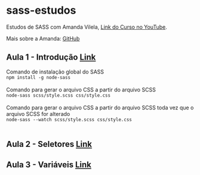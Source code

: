 # sass-estudos

Estudos de SASS com Amanda Vilela, [Link do Curso no YouTube](https://www.youtube.com/watch?v=XwPSWKnZIg4&list=PL97KElaimHeGRtfkksKwxg6IGVZi_cR7J). <br>

Mais sobre a Amanda: [GitHub](https://github.com/amandavilela)

## Aula 1 - Introdução [Link](https://www.youtube.com/watch?v=XwPSWKnZIg4&list=PL97KElaimHeGRtfkksKwxg6IGVZi_cR7J&index=1)
Comando de instalação global do SASS <br>
`npm install -g node-sass`<br>
<br>
Comando para gerar o arquivo CSS a partir do arquivo SCSS<br>
`node-sass scss/style.scss css/style.css`<br>
<br>
Comando para gerar o arquivo CSS a partir do arquivo SCSS toda vez que o arquivo SCSS for alterado<br>
`node-sass --watch scss/style.scss css/style.css`<br>
<br>

## Aula 2 - Seletores [Link](https://www.youtube.com/watch?v=gT3VS98FxBc&list=PL97KElaimHeGRtfkksKwxg6IGVZi_cR7J&index=2)

## Aula 3 - Variáveis [Link](https://www.youtube.com/watch?v=Zsnf9foBvPQ&list=PL97KElaimHeGRtfkksKwxg6IGVZi_cR7J&index=3)

